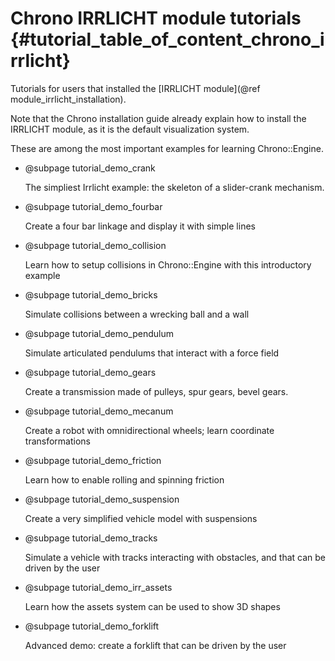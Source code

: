 Chrono IRRLICHT module tutorials         {#tutorial_table_of_content_chrono_irrlicht}
======================================

Tutorials for users that installed the [IRRLICHT module](@ref module_irrlicht_installation).

Note that the Chrono installation guide already explain how to install the IRRLICHT module,
as it is the default visualization system.


These are among the most important examples for learning Chrono::Engine.


- @subpage  tutorial_demo_crank

  The simpliest Irrlicht example: the skeleton of a slider-crank mechanism.
  
- @subpage  tutorial_demo_fourbar

  Create a four bar linkage and display it with simple lines 
  
- @subpage  tutorial_demo_collision

  Learn how to setup collisions in Chrono::Engine with this introductory example
  
- @subpage  tutorial_demo_bricks

  Simulate collisions between a wrecking ball and a wall
  
- @subpage  tutorial_demo_pendulum

  Simulate articulated pendulums that interact with a force field
  
- @subpage  tutorial_demo_gears

  Create a transmission made of pulleys, spur gears, bevel gears.
  
- @subpage  tutorial_demo_mecanum
  
  Create a robot with omnidirectional wheels; learn coordinate transformations
  
- @subpage  tutorial_demo_friction

  Learn how to enable rolling and spinning friction
  
- @subpage  tutorial_demo_suspension

  Create a very simplified vehicle model with suspensions
  
- @subpage  tutorial_demo_tracks

  Simulate a vehicle with tracks interacting with obstacles, and that can be driven by the user

- @subpage  tutorial_demo_irr_assets

  Learn how the assets system can be used to show 3D shapes
  
- @subpage  tutorial_demo_forklift

  Advanced demo: create a forklift that can be driven by the user
  
  